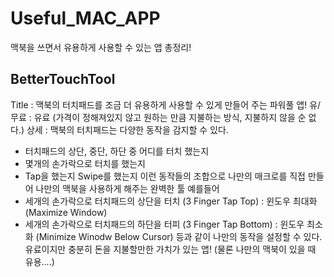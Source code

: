 # Useful_MAC_APP
맥북을 쓰면서 유용하게 사용할 수 있는 앱 총정리!

## BetterTouchTool
Title : 맥북의 터치패드를 조금 더 유용하게 사용할 수 있게 만들어 주는 파워풀 앱!
유/무료 : 유료 (가격이 정해져있지 않고 원하는 만큼 지불하는 방식, 지불하지 않을 순 없다.)
상세 : 
맥북의 터치패드는 다양한 동작을 감지할 수 있다.
- 터치패드의 상단, 중단, 하단 중 어디를 터치 했는지
- 몇개의 손가락으로 터치를 했는지
- Tap을 했는지 Swipe를 했는지
이런 동작들의 조합으로 나만의 매크로를 직접 만들어 나만의 맥북을 사용하게 해주는 완벽한 툴
예를들어 
- 세개의 손가락으로 터치패드의 상단을 터치 (3 Finger Tap Top) : 윈도우 최대화 (Maximize Window)
- 세개의 손가락으로 터치패드의 하단을 터피 (3 Finger Tap Bottom) : 윈도우 최소화 (Minimize Winodw Below Cursor)
등과 같이 나만의 동작을 설정할 수 있다.
유료이지만 충분히 돈을 지불할만한 가치가 있는 앱!
(물론 나만의 맥북이 있을 때 유용....)

